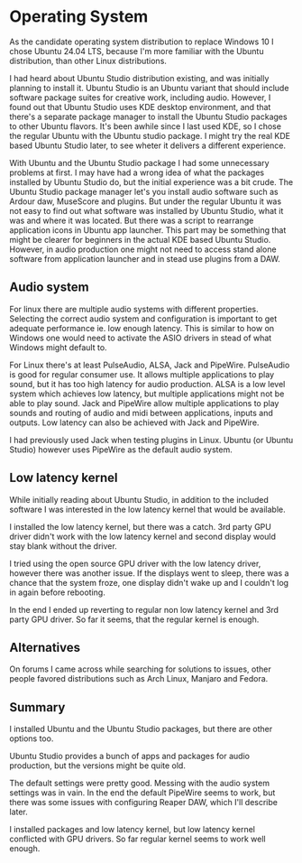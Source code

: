 # Operating System
As the candidate operating system distribution to replace Windows 10 I chose Ubuntu 24.04 LTS, because I'm more familiar with the Ubuntu distribution, than other Linux distributions.

I had heard about Ubuntu Studio distribution existing, and was initially planning to install it. Ubuntu Studio is an Ubuntu variant that should include software package suites for creative work, including audio. However, I found out that Ubuntu Studio uses KDE desktop environment, and that there's a separate package manager to install the Ubuntu Studio packages to other Ubuntu flavors. It's been awhile since I last used KDE, so I chose the regular Ubuntu with the Ubuntu studio package. I might try the real KDE based Ubuntu Studio later, to see wheter it delivers a different experience.

With Ubuntu and the Ubuntu Studio package I had some unnecessary problems at first. I may have had a wrong idea of what the packages installed by Ubuntu Studio do, but the initial experience was a bit crude. The Ubuntu Studio package manager let's you install audio software such as Ardour daw, MuseScore and plugins. But under the regular Ubuntu it was not easy to find out what software was installed by Ubuntu Studio, what it was and where it was located. But there was a script to rearrange application icons in Ubuntu app launcher. This part may be something that might be clearer for beginners in the actual KDE based Ubuntu Studio. However, in audio production one might not need to access stand alone software from application launcher and in stead use plugins from a DAW.


## Audio system
For linux there are multiple audio systems with different properties. Selecting the correct audio system and configuration is important to get adequate performance ie. low enough latency. This is similar to how on Windows one would need to activate the ASIO drivers in stead of what Windows might default to.

For Linux there's at least PulseAudio, ALSA, Jack and PipeWire.
PulseAudio is good for regular consumer use. It allows multiple applications to play sound, but it has too high latency for audio production.
ALSA is a low level system which achieves low latency, but multiple applications might not be able to play sound.
Jack and PipeWire allow multiple applications to play sounds and routing of audio and midi between applications, inputs and outputs. Low latency can also be achieved with Jack and PipeWire.

I had previously used Jack when testing plugins in Linux. Ubuntu (or Ubuntu Studio) however uses PipeWire as the default audio system. 

## Low latency kernel
While initially reading about Ubuntu Studio, in addition to the included software I was interested in the low latency kernel that would be available.

I installed the low latency kernel, but there was a catch. 3rd party GPU driver didn't work with the low latency kernel and second display would stay blank without the driver.

I tried using the open source GPU driver with the low latency driver, however there was another issue. If the displays went to sleep, there was a chance that the system froze, one display didn't wake up and I couldn't log in again before rebooting.

In the end I ended up reverting to regular non low latency kernel and 3rd party GPU driver. So far it seems, that the regular kernel is enough.

## Alternatives
On forums I came across while searching for solutions to issues, other people favored distributions such as Arch Linux, Manjaro and Fedora.

## Summary
I installed Ubuntu and the Ubuntu Studio packages, but there are other options too.

Ubuntu Studio provides a bunch of apps and packages for audio production, but the versions might be quite old.

The default settings were pretty good. Messing with the audio system settings was in vain. In the end the default PipeWire seems to work, but there was some issues with configuring Reaper DAW, which I'll describe later.

I installed packages and low latency kernel, but low latency kernel conflicted with GPU drivers. So far regular kernel seems to work well enough.
